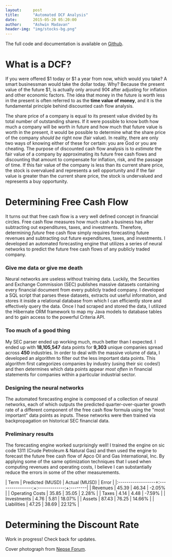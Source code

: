 ```yaml
---
layout:		post
title:		"Automated DCF Analysis"
date:		2015-05-20 05:20:00
author:		"Ashwin Madavan"
header-img:	"img/stocks-bg.png"
---
```


The full code and documentation is available on [Github](https://github.com/ashwin153/stocks).

# What is a DCF?
If you were offered $1 today or $1 a year from now, which would you take? A smart businessman would take the dollar today. Why? Because the present value of the future $1, is actually only around 90¢ after adjusting for inflation and other economic factors. The idea that money in the future is worth less in the present is often referred to as the **time value of money**, and it is the fundamental principle behind discounted cash flow analysis.

The share price of a company is equal to its present value divided by its total number of outstanding shares. If it were possible to know both how much a company will be worth in future and how much that future value is worth in the present, it would be possible to determine what the share price of the company *should be* right now (fair value). In reality, there are only two ways of knowing either of these for certain: you are God or you are cheating. The purpose of discounted cash flow analysis is to *estimate* the fair value of a company by approximating its future free cash flows and discounting that amount to compensate for inflation, risk, and the passage of time. If this fair value of the company is less than its current share price, the stock is overvalued and represents a sell opportunity and if the fair value is greater than the current share price, the stock is undervalued and represents a buy opportunity. 

# Determining Free Cash Flow
It turns out that free cash flow is a very well defined concept in financial circles. Free cash flow measures how much cash a business has after subtracting out expenditures, taxes, and investments. Therefore, determining *future* free cash flow simply requires forecasting future revenues and subtracting out future expenditures, taxes, and investments. I developed an automated forecasting engine that utilizes a series of neural networks to predict the future free cash flows of any publicly traded company.

### Give me data or give me death
Neural networks are useless without training data. Luckily, the Securities and Exchange Commission (SEC) publishes massive datasets containing every financial document from every publicly traded company. I developed a SQL script that parses these datasets, extracts out useful information, and stores it inside a relational database from which I can efficiently store and effectively query the data. Once I had scraped and stored the data, I utilized the Hibernate ORM framework to map my Java models to database tables and to gain access to the powerful Criteria API.

### Too much of a good thing
My SEC parser ended up working much, much better than I expected. I ended up with **18,105,547** data points for **9,303** unique companies spread across **450** industries. In order to deal with the massive volume of data, I developed an algorithm to filter out the less important data points. This algorithm first categorizes companies by industry (using their sic codes!) and then determines which data points appear *most often* in financial statements for companies within a particular industrial sector.

### Designing the neural networks
The automated forecasting engine is composed of a collection of neural networks, each of which outputs the predicted quarter-over-quarter growth rate of a different component of the free cash flow formula using the "most important" data points as inputs. These networks were then trained via backpropagation on historical SEC financial data.

### Preliminary results
The forecasting engine worked surprisingly well! I trained the engine on sic code 1311 (Crude Petroleum & Natural Gas) and then used the engine to forecast the future free cash flow of Apco Oil and Gas International, Inc. By applying some of the same optimization techniques that I used when computing revenues and operating costs, I believe I can substantially reduce the errors in some of the other measurements. 

| Term        		| Predicted (MUSD) | Actual (MUSD) | Error   |
|:------------------+:----------------:+:-------------:+:--------|
| Revenues	  		| 45.39		       | 46.34	       | -2.05%  |
| Operating Costs 	| 35.85			   | 35.05		   | 2.28%	 |
| Taxes				| 4.14			   | 4.48		   | -7.59%	 |
| Investments		| 4.76			   | 5.81		   | 18.07%  |
| Assets			| 87.43			   | 76.25		   | 14.66%  |
| Liabilities		| 47.25			   | 38.69		   | 22.12%	 |

# Determining the Discount Rate
Work in progress! Check back for updates.

Cover photograph from [Nepse Forum](http://www.nepseforum.com/).
